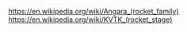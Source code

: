 https://en.wikipedia.org/wiki/Angara_(rocket_family)
https://en.wikipedia.org/wiki/KVTK_(rocket_stage)